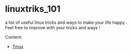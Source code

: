 # linuxtriks_101
a list of useful linux tricks and ways to make your life happy .<br>
Feel free to improve with your tricks and ways !


Content: 

* [Tmux](https://github.com/bwiko/linuxtricks_101/Tmux)
